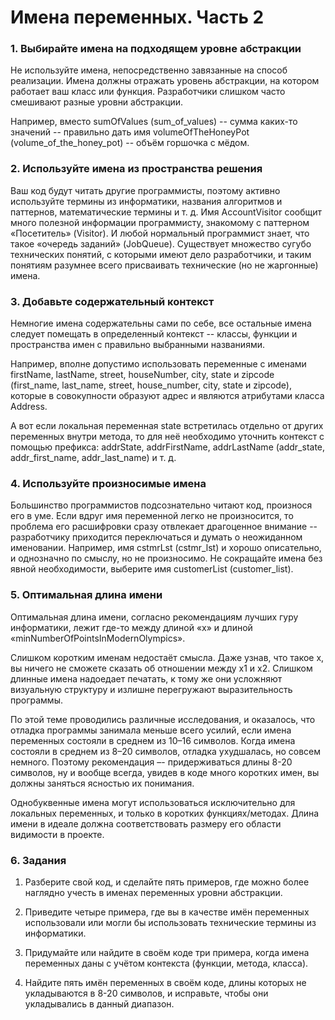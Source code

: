# Имена переменных. Часть 2

### 1. Выбирайте имена на подходящем уровне абстракции
Не используйте имена, непосредственно завязанные на способ реализации. Имена должны отражать уровень абстракции, на котором работает ваш класс или функция. Разработчики слишком часто смешивают разные уровни абстракции.

Например, вместо sumOfValues (sum_of_values) -- сумма каких-то значений -- правильно дать имя volumeOfTheHoneyPot (volume_of_the_honey_pot) -- объём горшочка с мёдом.

### 2. Используйте имена из пространства решения
Ваш код будут читать другие программисты, поэтому активно используйте термины из информатики, названия алгоритмов и паттернов, математические термины и т. д. Имя AccountVisitor сообщит много полезной информации программисту, знакомому с паттерном «Посетитель» (Visitor). И любой нормальный программист знает, что такое «очередь заданий» (JobQueue). Существует множество сугубо технических понятий, с которыми имеют дело разработчики, и таким понятиям разумнее всего присваивать технические (но не жаргонные) имена.

### 3. Добавьте содержательный контекст
Немногие имена содержательны сами по себе, все остальные имена следует помещать в определенный контекст -- классы, функции и пространства имен с правильно выбранными названиями.

Например, вполне допустимо использовать переменные с именами firstName, lastName, street, houseNumber, city, state и zipcode (first_name, last_name, street, house_number, city, state и zipcode), которые в совокупности образуют адрес и являются атрибутами класса Address.

А вот если локальная переменная state встретилась отдельно от других переменных внутри метода, то для неё необходимо уточнить контекст с помощью префикса: addrState, addrFirstName, addrLastName (addr_state, addr_first_name, addr_last_name) и т. д.

### 4. Используйте произносимые имена
Большинство программистов подсознательно читают код, произнося его в уме. Если вдруг имя переменной легко не произносится, то проблема его расшифровки сразу отвлекает драгоценное внимание -- разработчику приходится переключаться и думать о неожиданном именовании. Например, имя cstmrLst (cstmr_lst) и хорошо описательно, и однозначно по смыслу, но не произносимо. Не сокращайте имена без явной необходимости, выберите имя customerList (customer_list).

### 5. Оптимальная длина имени
Оптимальная длина имени, согласно рекомендациям лучших гуру информатики, лежит где-то между длиной «x» и длиной «minNumberOfPointsInModernOlympics».

Слишком коротким именам недостаёт смысла. Даже узнав, что такое x, вы ничего не сможете сказать об отношении между x1 и x2. Слишком длинные имена надоедает печатать, к тому же они усложняют визуальную структуру и излишне перегружают выразительность программы.

По этой теме проводились различные исследования, и оказалось, что отладка программы занимала меньше всего усилий, если имена переменных состояли в среднем из 10–16 символов. Когда имена состояли в среднем из 8–20 символов, отладка ухудшалась, но совсем немного. Поэтому рекомендация –- придерживаться длины 8-20 символов, ну и вообще всегда, увидев в коде много коротких имен, вы должны заняться ясностью их понимания.

Однобуквенные имена могут использоваться исключительно для локальных переменных, и только в коротких функциях/методах. Длина имени в идеале должна соответствовать размеру его области видимости в проекте.

### 6. Задания
1. Разберите свой код, и сделайте пять примеров, где можно более наглядно учесть в именах переменных уровни абстракции.

2. Приведите четыре примера, где вы в качестве имён переменных использовали или могли бы использовать технические термины из информатики.

3. Придумайте или найдите в своём коде три примера, когда имена переменных даны с учётом контекста (функции, метода, класса).

4. Найдите пять имён переменных в своём коде, длины которых не укладываются в 8-20 символов, и исправьте, чтобы они укладывались в данный диапазон.
